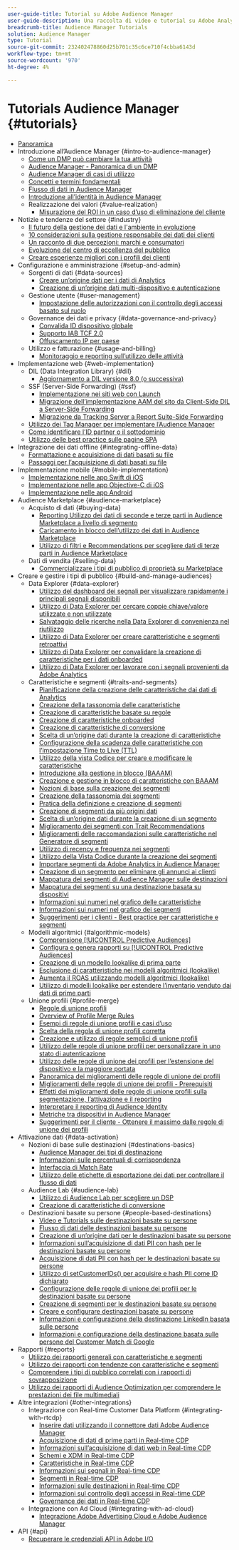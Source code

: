 ```yaml
---
user-guide-title: Tutorial su Adobe Audience Manager
user-guide-description: Una raccolta di video e tutorial su Adobe Analytics.
breadcrumb-title: Audience Manager Tutorials
solution: Audience Manager
type: Tutorial
source-git-commit: 232402478860d25b701c35c6ce710f4cbba6143d
workflow-type: tm+mt
source-wordcount: '970'
ht-degree: 4%

---
```



# Tutorials Audience Manager {#tutorials}

+ [Panoramica](overview.md)
+ Introduzione all’Audience Manager {#intro-to-audience-manager}
   + [Come un DMP può cambiare la tua attività](intro-to-audience-manager/how-a-dmp-can-change-your-business.md)
   + [Audience Manager - Panoramica di un DMP](intro-to-audience-manager/audience-manager-overview-of-a-dmp.md)
   + [Audience Manager di casi di utilizzo](intro-to-audience-manager/audience-manager-use-cases.md)
   + [Concetti e termini fondamentali](intro-to-audience-manager/understanding-basic-terms-and-concepts-in-audience-manager.md)
   + [Flusso di dati in Audience Manager](intro-to-audience-manager/understanding-the-data-flow-in-audience-manager.md)
   + [Introduzione all’identità in Audience Manager](intro-to-audience-manager/introduction-to-identity-in-audience-manager.md)
   + Realizzazione dei valori {#value-realization}
      + [Misurazione del ROI in un caso d’uso di eliminazione del cliente](intro-to-audience-manager/value-realization/measuring-roi-in-a-customer-suppression-use-case.md)
+ Notizie e tendenze del settore {#industry}
   + [Il futuro della gestione dei dati e l&#39;ambiente in evoluzione](https://experienceleague.adobe.com/docs/platform-learn/tutorials/industry/the-future-of-data-management-and-the-changing-environment.html)
   + [10 considerazioni sulla gestione responsabile dei dati dei clienti](https://experienceleague.adobe.com/docs/platform-learn/tutorials/privacy/ten-considerations-for-responsible-customer-data-management.html)
   + [Un racconto di due percezioni: marchi e consumatori](https://experienceleague.adobe.com/docs/platform-learn/tutorials/industry/brands-vs-consumers.html)
   + [Evoluzione del centro di eccellenza del pubblico](https://experienceleague.adobe.com/docs/platform-learn/tutorials/industry/evolving-your-audience-center-of-excellence.html)
   + [Creare esperienze migliori con i profili dei clienti](https://experienceleague.adobe.com/docs/platform-learn/tutorials/industry/building-better-experiences-with-customer-profiles.html)
+ Configurazione e amministrazione {#setup-and-admin}
   + Sorgenti di dati {#data-sources}
      + [Creare un’origine dati per i dati di Analytics](setup-and-admin/data-sources/create-a-data-source-for-analytics-data.md)
      + [Creazione di un’origine dati multi-dispositivo e autenticazione](setup-and-admin/data-sources/creating-a-cross-device-data-source-and-authenticating.md)
   + Gestione utente {#user-management}
      + [Impostazione delle autorizzazioni con il controllo degli accessi basato sul ruolo](setup-and-admin/user-management/setting-permissions-with-role-based-access-control.md)
   + Governance dei dati e privacy {#data-governance-and-privacy}
      + [Convalida ID dispositivo globale](setup-and-admin/data-governance-and-privacy/global-device-id-validation.md)
      + [Supporto IAB TCF 2.0](setup-and-admin/data-governance-and-privacy/iab-tcf-support.md)
      + [Offuscamento IP per paese](setup-and-admin/data-governance-and-privacy/ip-obfuscation-by-country.md)
   + Utilizzo e fatturazione {#usage-and-billing}
      + [Monitoraggio e reporting sull’utilizzo delle attività](setup-and-admin/usage-and-billing/monitoring-and-reporting-on-activity-usage.md)
+ Implementazione web {#web-implementation}
   + DIL (Data Integration Library) {#dil}
      + [Aggiornamento a DIL versione 8.0 (o successiva)](web-implementation/dil/updating-to-dil-version-8-0-or-greater.md)
   + SSF (Server-Side Forwarding) {#ssf}
      + [Implementazione nei siti web con Launch](https://experienceleague.adobe.com/docs/launch-learn/implementing-in-websites-with-launch/index.html?lang=en)
      + [Migrazione dell’implementazione AAM del sito da Client-Side DIL a Server-Side Forwarding](web-implementation/ssf/migrating-your-site-implementation-from-client-side-dil-to-server-side-forwarding.md)
      + [Migrazione da Tracking Server a Report Suite-Side Forwarding](web-implementation/ssf/migrating-from-tracking-server-to-report-suite-level-server-side-forwarding.md)
   + [Utilizzo dei Tag Manager per implementare l’Audience Manager](web-implementation/using-tag-managers-to-implement-audience-manager.md)
   + [Come identificare l’ID partner o il sottodominio](web-implementation/how-to-identify-your-partner-id-or-subdomain.md)
   + [Utilizzo delle best practice sulle pagine SPA](web-implementation/using-best-practices-on-spa-pages-when-sending-data-to-aam.md)
+ Integrazione dei dati offline {#integrating-offline-data}
   + [Formattazione e acquisizione di dati basati su file](integrating-offline-data/formatting-and-ingesting-file-based-data.md)
   + [Passaggi per l’acquisizione di dati basati su file](integrating-offline-data/steps-for-ingesting-file-based-data.md)
+ Implementazione mobile {#mobile-implementation}
   + [Implementazione nelle app Swift di iOS](https://experienceleague.adobe.com/docs/launch-learn/implementing-in-mobile-ios-swift-apps-with-launch/index.html?lang=en)
   + [Implementazione nelle app Objective-C di iOS](https://experienceleague.adobe.com/docs/launch-learn/implementing-in-mobile-ios-objective-c-apps-with-launch/index.html?lang=en)
   + [Implementazione nelle app Android](https://experienceleague.adobe.com/docs/launch-learn/implementing-in-mobile-android-apps-with-launch/index.html?lang=en)
+ Audience Marketplace {#audience-marketplace}
   + Acquisto di dati {#buying-data}
      + [Reporting Utilizzo dei dati di seconde e terze parti in Audience Marketplace a livello di segmento](audience-marketplace/buying-data/reporting-2nd-and-3rd-party-data-usage-in-the-audience-marketplace-at-the-segment-level.md)
      + [Caricamento in blocco dell’utilizzo dei dati in Audience Marketplace](audience-marketplace/buying-data/bulk-uploading-data-usage-into-the-audience-marketplace.md)
      + [Utilizzo di filtri e Recommendations per scegliere dati di terze parti in Audience Marketplace](audience-marketplace/buying-data/using-filters-and-recommendations-to-choose-3rd-party-data-in-audience-marketplace.md)
   + Dati di vendita {#selling-data}
      + [Commercializzare i tipi di pubblico di proprietà su Marketplace](audience-marketplace/selling-data/commercialize-owned-audiences-on-marketplace.md)
+ Creare e gestire i tipi di pubblico {#build-and-manage-audiences}
   + Data Explorer {#data-explorer}
      + [Utilizzo del dashboard dei segnali per visualizzare rapidamente i principali segnali disponibili](build-and-manage-audiences/data-explorer/using-the-signals-dashboard-to-quickly-view-top-available-signals.md)
      + [Utilizzo di Data Explorer per cercare coppie chiave/valore utilizzate e non utilizzate](build-and-manage-audiences/data-explorer/using-data-explorer-to-search-for-used-and-unused-key-value-pairs.md)
      + [Salvataggio delle ricerche nella Data Explorer di convenienza nel riutilizzo](build-and-manage-audiences/data-explorer/saving-searches-in-data-explorer-for-convenience-in-re-use.md)
      + [Utilizzo di Data Explorer per creare caratteristiche e segmenti retroattivi](build-and-manage-audiences/data-explorer/using-data-explorer-to-create-retroactive-traits-and-segments.md)
      + [Utilizzo di Data Explorer per convalidare la creazione di caratteristiche per i dati onboarded](build-and-manage-audiences/data-explorer/using-data-explorer-to-validate-trait-creation-for-your-onboarded-data.md)
      + [Utilizzo di Data Explorer per lavorare con i segnali provenienti da Adobe Analytics](build-and-manage-audiences/data-explorer/using-data-explorer-to-work-with-signals-coming-from-adobe-analytics.md)
   + Caratteristiche e segmenti {#traits-and-segments}
      + [Pianificazione della creazione delle caratteristiche dai dati di Analytics](build-and-manage-audiences/traits-and-segments/planning-trait-creation-from-analytics-data.md)
      + [Creazione della tassonomia delle caratteristiche](build-and-manage-audiences/traits-and-segments/creating-a-trait-taxonomy.md)
      + [Creazione di caratteristiche basate su regole](build-and-manage-audiences/traits-and-segments/creating-rule-based-traits.md)
      + [Creazione di caratteristiche onboarded](build-and-manage-audiences/traits-and-segments/creating-onboarded-traits.md)
      + [Creazione di caratteristiche di conversione](build-and-manage-audiences/traits-and-segments/creating-conversion-traits.md)
      + [Scelta di un’origine dati durante la creazione di caratteristiche](build-and-manage-audiences/traits-and-segments/choosing-a-data-source-when-creating-traits.md)
      + [Configurazione della scadenza delle caratteristiche con l’impostazione Time to Live (TTL)](build-and-manage-audiences/traits-and-segments/configuring-trait-expiration-with-the-time-to-live-ttl-setting.md)
      + [Utilizzo della vista Codice per creare e modificare le caratteristiche](build-and-manage-audiences/traits-and-segments/using-code-view-to-create-and-edit-traits.md)
      + [Introduzione alla gestione in blocco (BAAAM)](build-and-manage-audiences/traits-and-segments/introduction-to-bulk-management-baaam.md)
      + [Creazione e gestione in blocco di caratteristiche con BAAAM](build-and-manage-audiences/traits-and-segments/creating-and-managing-traits-in-bulk-with-baaam.md)
      + [Nozioni di base sulla creazione dei segmenti](build-and-manage-audiences/traits-and-segments/the-basics-of-creating-segments.md)
      + [Creazione della tassonomia dei segmenti](build-and-manage-audiences/traits-and-segments/creating-a-segment-taxonomy.md)
      + [Pratica della definizione e creazione di segmenti](build-and-manage-audiences/traits-and-segments/practical-segment-definition-and-creation.md)
      + [Creazione di segmenti da più origini dati](build-and-manage-audiences/traits-and-segments/creating-segments-from-multiple-data-sources.md)
      + [Scelta di un’origine dati durante la creazione di un segmento](build-and-manage-audiences/traits-and-segments/choosing-a-data-source-when-creating-a-segment.md)
      + [Miglioramento dei segmenti con Trait Recommendations](build-and-manage-audiences/traits-and-segments/enhancing-your-segments-with-trait-recommendations.md)
      + [Miglioramenti delle raccomandazioni sulle caratteristiche nel Generatore di segmenti](build-and-manage-audiences/traits-and-segments/trait-recommendation-enhancements-in-the-segment-builder.md)
      + [Utilizzo di recency e frequenza nei segmenti](build-and-manage-audiences/traits-and-segments/using-recency-and-frequency-in-segments.md)
      + [Utilizzo della Vista Codice durante la creazione dei segmenti](build-and-manage-audiences/traits-and-segments/using-code-view-when-building-segments.md)
      + [Importare segmenti da Adobe Analytics in Audience Manager](build-and-manage-audiences/traits-and-segments/import-aa-segments-into-aam.md)
      + [Creazione di un segmento per eliminare gli annunci ai clienti](build-and-manage-audiences/traits-and-segments/building-a-segment-to-suppress-ads-to-customers.md)
      + [Mappatura dei segmenti di Audience Manager sulle destinazioni](build-and-manage-audiences/traits-and-segments/mapping-audience-manager-segments-to-destinations.md)
      + [Mappatura dei segmenti su una destinazione basata su dispositivi](build-and-manage-audiences/traits-and-segments/mapping-segments-to-a-device-based-destination.md)
      + [Informazioni sui numeri nel grafico delle caratteristiche](build-and-manage-audiences/traits-and-segments/understanding-numbers-in-the-trait-graph.md)
      + [Informazioni sui numeri nel grafico dei segmenti](build-and-manage-audiences/traits-and-segments/understanding-numbers-in-the-segment-graph.md)
      + [Suggerimenti per i clienti - Best practice per caratteristiche e segmenti](build-and-manage-audiences/traits-and-segments/customer-tips-traits-and-segments-best-practices.md)
   + Modelli algoritmici {#algorithmic-models}
      + [Comprensione [!UICONTROL Predictive Audiences]](build-and-manage-audiences/algorithmic-models/understanding-predictive-audiences.md)
      + [Configura e genera rapporti su [!UICONTROL Predictive Audiences]](build-and-manage-audiences/algorithmic-models/configure-and-report-on-predictive-audiences.md)
      + [Creazione di un modello lookalike di prima parte](build-and-manage-audiences/algorithmic-models/creating-a-first-party-look-alike-model.md)
      + [Esclusione di caratteristiche nei modelli algoritmici (lookalike)](build-and-manage-audiences/algorithmic-models/excluding-traits-in-algorithmic-look-alike-models.md)
      + [Aumenta il ROAS utilizzando modelli algoritmici (lookalike)](build-and-manage-audiences/algorithmic-models/increase-roas-by-using-algorithmic-look-alike-models.md)
      + [Utilizzo di modelli lookalike per estendere l’inventario venduto dai dati di prime parti](build-and-manage-audiences/algorithmic-models/using-look-alike-models-to-extend-sold-out-inventory-from-your-1st-party-data.md)
   + Unione profili {#profile-merge}
      + [Regole di unione profili](build-and-manage-audiences/profile-merge/profile-merge.md)
      + [Overview of Profile Merge Rules](build-and-manage-audiences/profile-merge/overview-of-profile-merge-rules.md)
      + [Esempi di regole di unione profili e casi d’uso](build-and-manage-audiences/profile-merge/profile-merge-rule-examples-and-use-cases.md)
      + [Scelta della regola di unione profili corretta](build-and-manage-audiences/profile-merge/choosing-the-right-profile-merge-rule.md)
      + [Creazione e utilizzo di regole semplici di unione profili](build-and-manage-audiences/profile-merge/creating-and-using-simple-profile-merge-rules.md)
      + [Utilizzo delle regole di unione profili per personalizzare in uno stato di autenticazione](build-and-manage-audiences/profile-merge/using-profile-merge-rules-to-personalize-in-an-authenticated-state.md)
      + [Utilizzo delle regole di unione dei profili per l’estensione del dispositivo e la maggiore portata](build-and-manage-audiences/profile-merge/using-profile-merge-rules-for-device-extension-and-increased-reach.md)
      + [Panoramica dei miglioramenti delle regole di unione dei profili](build-and-manage-audiences/profile-merge/overview-of-profile-merge-rule-enhancements.md)
      + [Miglioramenti delle regole di unione dei profili - Prerequisiti](build-and-manage-audiences/profile-merge/profile-merge-rule-enhancements-pre-requisites.md)
      + [Effetti dei miglioramenti delle regole di unione profili sulla segmentazione, l’attivazione e il reporting](build-and-manage-audiences/profile-merge/how-profile-merge-rule-enhancements-impact-segmentation-activation-and-reporting.md)
      + [Interpretare il reporting di Audience Identity](build-and-manage-audiences/profile-merge/interpret-audience-identity-reporting.md)
      + [Metriche tra dispositivi in Audience Manager](build-and-manage-audiences/profile-merge/understanding-cross-device-metrics-in-audience-manager.md)
      + [Suggerimenti per il cliente - Ottenere il massimo dalle regole di unione dei profili](build-and-manage-audiences/profile-merge/customer-tips-getting-the-most-out-of-profile-merge-rules.md)
+ Attivazione dati {#data-activation}
   + Nozioni di base sulle destinazioni {#destinations-basics}
      + [Audience Manager dei tipi di destinazione](data-activation/destinations-basics/understanding-audience-manager-destination-types.md)
      + [Informazioni sulle percentuali di corrispondenza](data-activation/destinations-basics/understanding-match-rates.md)
      + [Interfaccia di Match Rate](data-activation/destinations-basics/understanding-the-match-rate-interface-in-audience-manager.md)
      + [Utilizzo delle etichette di esportazione dei dati per controllare il flusso di dati](data-activation/destinations-basics/using-data-export-labels-to-control-data-flow.md)
   + Audience Lab {#audience-lab}
      + [Utilizzo di Audience Lab per scegliere un DSP](data-activation/audience-lab/using-audience-lab-to-choose-a-dsp.md)
      + [Creazione di caratteristiche di conversione](https://experienceleague.adobe.com/docs/audience-manager-learn/tutorials/build-and-manage-audiences/traits-and-segments/creating-conversion-traits.html)
   + Destinazioni basate su persone {#people-based-destinations}
      + [Video e Tutorials sulle destinazioni basate su persone](data-activation/people-based-destinations/pbd.md)
      + [Flusso di dati delle destinazioni basate su persone](data-activation/people-based-destinations/people-based-destinations-data-flow.md)
      + [Creazione di un’origine dati per le destinazioni basate su persone](data-activation/people-based-destinations/creating-a-data-source-for-people-based-destinations.md)
      + [Informazioni sull’acquisizione di dati PII con hash per le destinazioni basate su persone](data-activation/people-based-destinations/understanding-hashed-pii-data-ingestion-for-people-based-destinations.md)
      + [Acquisizione di dati PII con hash per le destinazioni basate su persone](data-activation/people-based-destinations/ingesting-hashed-pii-for-people-based-destinations.md)
      + [Utilizzo di setCustomerIDs() per acquisire e hash PII come ID dichiarato](data-activation/people-based-destinations/using-setcustomerids-to-ingest-and-hash-pii-as-a-declared-id.md)
      + [Configurazione delle regole di unione dei profili per le destinazioni basate su persone](data-activation/people-based-destinations/configuring-profile-merge-rules-for-people-based-destinations.md)
      + [Creazione di segmenti per le destinazioni basate su persone](data-activation/people-based-destinations/creating-segments-for-people-based-destinations.md)
      + [Creare e configurare destinazioni basate su persone](data-activation/people-based-destinations/create-and-configure-people-based-destinations.md)
      + [Informazioni e configurazione della destinazione LinkedIn basata sulle persone](data-activation/people-based-destinations/understanding-and-configuring-the-linkedin-pbd.md)
      + [Informazioni e configurazione della destinazione basata sulle persone del Customer Match di Google](data-activation/people-based-destinations/understanding-and-configuring-the-google-customer-match-pbd.md)
+ Rapporti {#reports}
   + [Utilizzo dei rapporti generali con caratteristiche e segmenti](reports/using-general-reports-with-traits-and-segments.md)
   + [Utilizzo dei rapporti con tendenze con caratteristiche e segmenti](reports/using-trended-reports-with-traits-and-segments.md)
   + [Comprendere i tipi di pubblico correlati con i rapporti di sovrapposizione](reports/understand-related-audiences-with-overlap-reports.md)
   + [Utilizzo dei rapporti di Audience Optimization per comprendere le prestazioni dei file multimediali](reports/using-audience-optimization-reports-to-understand-media-performance.md)
+ Altre integrazioni {#other-integrations}
   + Integrazione con Real-time Customer Data Platform {#integrating-with-rtcdp}
      + [Inserire dati utilizzando il connettore dati Adobe Audience Manager](https://experienceleague.adobe.com/docs/platform-learn/tutorials/sources/ingest-data-from-aam.html?lang=en#sources)
      + [Acquisizione di dati di prime parti in Real-time CDP](other-integrations/integrating-with-rtcdp/rtcdp-1pd-ingestion-for-aam-users.md)
      + [Informazioni sull’acquisizione di dati web in Real-time CDP](other-integrations/integrating-with-rtcdp/rtcdp-web-ingestion-for-aam-users.md)
      + [Schemi e XDM in Real-time CDP](other-integrations/integrating-with-rtcdp/rtcdp-schemas-xdm-for-aam-users.md)
      + [Caratteristiche in Real-time CDP](other-integrations/integrating-with-rtcdp/rtcdp-traits-for-aam-users.md)
      + [Informazioni sui segnali in Real-time CDP](other-integrations/integrating-with-rtcdp/rtcdp-signals-for-aam-users.md)
      + [Segmenti in Real-time CDP](other-integrations/integrating-with-rtcdp/rtcdp-segments-for-aam-users.md)
      + [Informazioni sulle destinazioni in Real-time CDP](other-integrations/integrating-with-rtcdp/rtcdp-destinations-for-aam-users.md)
      + [Informazioni sul controllo degli accessi in Real-time CDP](other-integrations/integrating-with-rtcdp/rtcdp-access-control-for-aam-users.md)
      + [Governance dei dati in Real-time CDP](other-integrations/integrating-with-rtcdp/rtcdp-data-gov-for-aam-users.md)
   + Integrazione con Ad Cloud {#integrating-with-ad-cloud}
      + [Integrazione Adobe Advertising Cloud e Adobe Audience Manager](other-integrations/integrating-with-ad-cloud/advertising-cloud-and-audience-manager-integration.md)
+ API {#api}
   + [Recuperare le credenziali API in Adobe I/O](api/retrieve-api-credentials-in-adobe-io.md)
